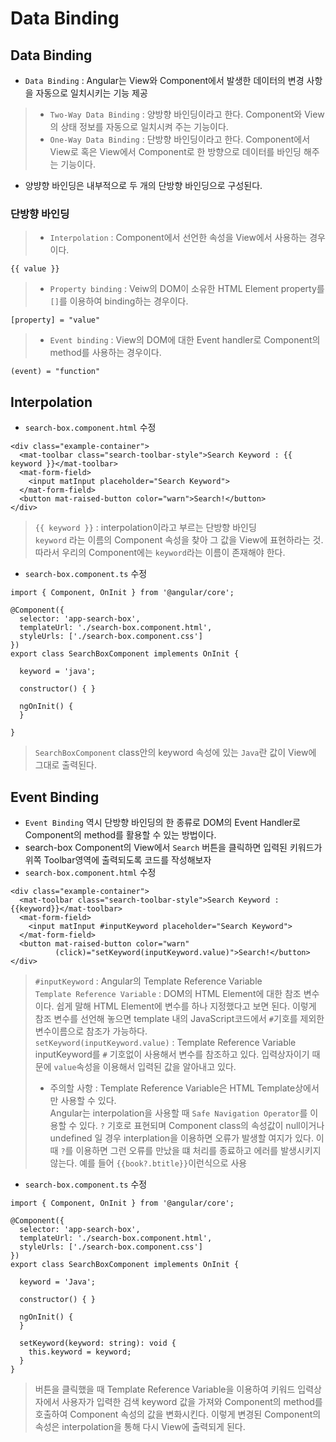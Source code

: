 # Data Binding

## Data Binding
- `Data Binding` : Angular는 View와 Component에서 발생한 데이터의 변경 사항을 자동으로 일치시키는 기능 제공
>- `Two-Way Data Binding` : 양방향 바인딩이라고 한다. Component와 View의 상태 정보를 자동으로 일치시켜 주는 기능이다.
>- `One-Way Data Binding` : 단방향 바인딩이라고 한다. Component에서 View로 혹은 View에서 Component로 한 방향으로 데이터를 바인딩 해주는 기능이다.
- 양뱡향 바인딩은 내부적으로 두 개의 단방향 바인딩으로 구성된다.

### 단방향 바인딩
>- `Interpolation` : Component에서 선언한 속성을 View에서 사용하는 경우이다.
```
{{ value }}
```
>- `Property binding` : Veiw의 DOM이 소유한 HTML Element property를 `[]`를 이용하여 binding하는 경우이다.
```
[property] = "value"
```
>- `Event binding` : View의 DOM에 대한 Event handler로 Component의 method를 사용하는 경우이다.
```
(event) = "function"
```

## Interpolation
- `search-box.component.html` 수정
```
<div class="example-container">
  <mat-toolbar class="search-toolbar-style">Search Keyword : {{ keyword }}</mat-toolbar>
  <mat-form-field>
    <input matInput placeholder="Search Keyword">
  </mat-form-field>
  <button mat-raised-button color="warn">Search!</button>
</div>
```
> `{{ keyword }}` : interpolation이라고 부르는 단방향 바인딩<br>
>  `keyword` 라는 이름의 Component 속성을 찾아 그 값을 View에 표현하라는 것.<br>
> 따라서 우리의 Component에는 `keyword`라는 이름이 존재해야 한다.

- `search-box.component.ts` 수정
```
import { Component, OnInit } from '@angular/core';

@Component({
  selector: 'app-search-box',
  templateUrl: './search-box.component.html',
  styleUrls: ['./search-box.component.css']
})
export class SearchBoxComponent implements OnInit {

  keyword = 'java';
  
  constructor() { }

  ngOnInit() {
  }

}
```
> `SearchBoxComponent` class안의 keyword 속성에 있는 `Java`란 값이 View에 그대로 출력된다.

## Event Binding
- `Event Binding` 역시 단방향 바인딩의 한 종류로 DOM의 Event Handler로 Component의 method를 활용할 수 있는 방법이다.
- search-box Component의 View에서 `Search` 버튼을 클릭하면 입력된 키워드가 위쪽 Toolbar영역에 출력되도록 코드를 작성해보자
- `search-box.component.html` 수정
```
<div class="example-container">
  <mat-toolbar class="search-toolbar-style">Search Keyword : {{keyword}}</mat-toolbar>
  <mat-form-field>
    <input matInput #inputKeyword placeholder="Search Keyword">
  </mat-form-field>
  <button mat-raised-button color="warn"
          (click)="setKeyword(inputKeyword.value)">Search!</button>
</div>
```
> `#inputKeyword` : Angular의 Template Reference Variable<br>
> `Template Reference Variable` : DOM의 HTML Element에 대한 참조 변수이다. 쉽게 말해 HTML Element에 변수를 하나 지정했다고 보면 된다. 이렇게 참조 변수를 선언해 놓으면 template 내의 JavaScript코드에서 `#`기호를 제외한 변수이름으로 참조가 가능하다.<br>
> `setKeyword(inputKeyword.value)` : Template Reference Variable inputKeyword를 `#` 기호없이 사용해서 변수를 참조하고 있다. 입력상자이기 때문에 `value`속성을 이용해서 입력된 값을 알아내고 있다.<br>
> * 주의할 사항 : Template Reference Variable은 HTML Template상에서만 사용할 수 있다.<br>
> Angular는 interpolation을 사용할 때 `Safe Navigation Operator`를 이용할 수 있다. `?` 기호로 표현되며 Component class의 속성값이 null이거나 undefined 일 경우 interplation을 이용하면 오류가 발생할 여지가 있다. 이때 `?`를 이용하면 그런 오류를 만났을 떄 처리를 종료하고 에러를 발생시키지 않는다. 예를 들어 `{{book?.btitle}}`이런식으로 사용

- `search-box.component.ts` 수정
```
import { Component, OnInit } from '@angular/core';

@Component({
  selector: 'app-search-box',
  templateUrl: './search-box.component.html',
  styleUrls: ['./search-box.component.css']
})
export class SearchBoxComponent implements OnInit {

  keyword = 'Java';

  constructor() { }

  ngOnInit() {
  }

  setKeyword(keyword: string): void {
    this.keyword = keyword;
  }
}
```
> 버튼을 클릭했을 때 Template Reference Variable을 이용하여 키워드 입력상자에서 사용자가 입력한 검색 keyword 값을 가져와 Component의 method를 호출하여 Component 속성의 값을 변화시킨다. 이렇게 변경된 Component의 속성은 interpolation을 통해 다시 View에 출력되게 된다.